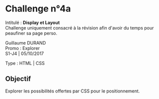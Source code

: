 # Challenge n°4a
Intitulé : **Display et Layout**  
Challenge uniquement consacré à la révision afin d'avoir du temps pour peaufiner sa page perso.

Guillaume DURAND  
Promo : Explorer  
S1-J4 | 05/10/2017

Type : HTML | CSS

## Objectif
Explorer les possibilités offertes par CSS pour le positionnement.
